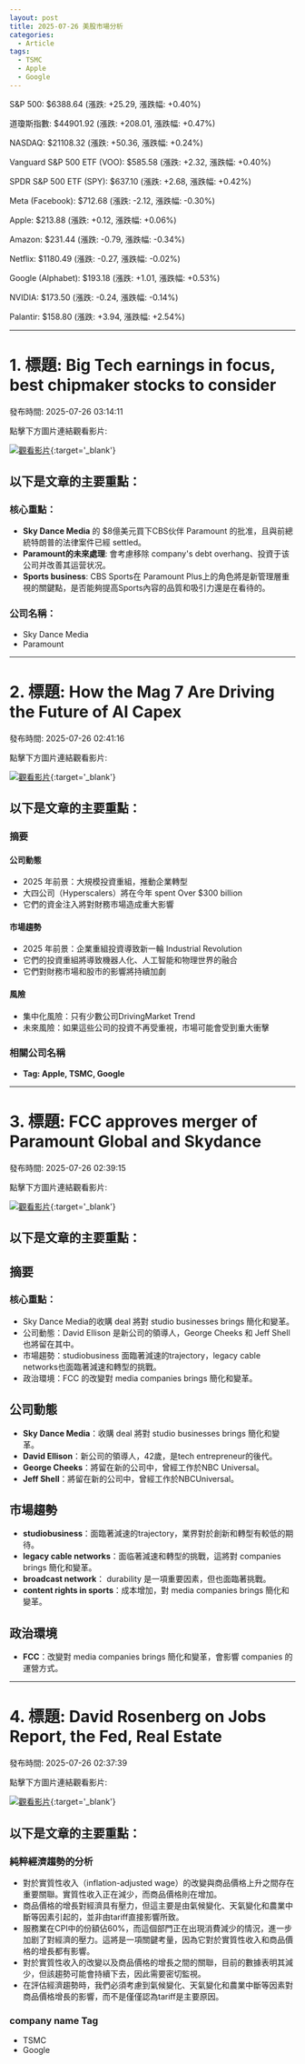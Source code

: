 ```yaml
---
layout: post
title: 2025-07-26 美股市場分析
categories:
  - Article
tags:
  - TSMC
  - Apple
  - Google
---
```



S&P 500: $6388.64 (漲跌: +25.29, 漲跌幅: +0.40%)


道瓊斯指數: $44901.92 (漲跌: +208.01, 漲跌幅: +0.47%)


NASDAQ: $21108.32 (漲跌: +50.36, 漲跌幅: +0.24%)


Vanguard S&P 500 ETF (VOO): $585.58 (漲跌: +2.32, 漲跌幅: +0.40%)


SPDR S&P 500 ETF (SPY): $637.10 (漲跌: +2.68, 漲跌幅: +0.42%)


Meta (Facebook): $712.68 (漲跌: -2.12, 漲跌幅: -0.30%)


Apple: $213.88 (漲跌: +0.12, 漲跌幅: +0.06%)


Amazon: $231.44 (漲跌: -0.79, 漲跌幅: -0.34%)


Netflix: $1180.49 (漲跌: -0.27, 漲跌幅: -0.02%)


Google (Alphabet): $193.18 (漲跌: +1.01, 漲跌幅: +0.53%)


NVIDIA: $173.50 (漲跌: -0.24, 漲跌幅: -0.14%)


Palantir: $158.80 (漲跌: +3.94, 漲跌幅: +2.54%)



---
# 1. 標題: Big Tech earnings in focus, best chipmaker stocks to consider
發布時間: 2025-07-26 03:14:11

點擊下方圖片連結觀看影片:

 [![觀看影片](https://i.ytimg.com/vi/it4rhAbe7iE/sddefault.jpg)](https://www.youtube.com/watch?v=it4rhAbe7iE){:target='_blank'}

## 以下是文章的主要重點：

### 核心重點：

* **Sky Dance Media** 的 $8億美元買下CBS伙伴 Paramount 的批准，且與前總統特朗普的法律案件已經 settled。
* **Paramount的未來處理**: 會考慮移除 company's debt overhang、投資于该公司并改善其运营状况。
* **Sports business**: CBS Sports在 Paramount Plus上的角色將是新管理層重視的關鍵點，是否能夠提高Sports內容的品質和吸引力還是在看待的。

### 公司名稱：

* Sky Dance Media
* Paramount

---
# 2. 標題: How the Mag 7 Are Driving the Future of AI Capex
發布時間: 2025-07-26 02:41:16

點擊下方圖片連結觀看影片:

 [![觀看影片](https://i.ytimg.com/vi/P78PTn6plok/sddefault.jpg)](https://www.youtube.com/watch?v=P78PTn6plok){:target='_blank'}

## 以下是文章的主要重點：

### **摘要**

#### **公司動態**

* 2025 年前景：大規模投資重組，推動企業轉型
* 大四公司（Hyperscalers）將在今年 spent Over $300 billion
* 它們的資金注入將對財務市場造成重大影響

#### **市場趨勢**

* 2025 年前景：企業重組投資導致新一輪 Industrial Revolution
* 它們的投資重組將導致機器人化、人工智能和物理世界的融合
* 它們對財務市場和股市的影響將持續加劇

#### **風險**

* 集中化風險：只有少數公司DrivingMarket Trend
* 未來風險：如果這些公司的投資不再受重視，市場可能會受到重大衝擊

### **相關公司名稱**

* **Tag: Apple, TSMC, Google**

---
# 3. 標題: FCC approves merger of Paramount Global and Skydance
發布時間: 2025-07-26 02:39:15

點擊下方圖片連結觀看影片:

 [![觀看影片](https://i.ytimg.com/vi/xN1O1NSkt3E/sddefault.jpg)](https://www.youtube.com/watch?v=xN1O1NSkt3E){:target='_blank'}

## 以下是文章的主要重點：

## 摘要
### 核心重點：
* Sky Dance Media的收購 deal 將對 studio businesses brings 簡化和變革。
* 公司動態：David Ellison 是新公司的領導人，George Cheeks 和 Jeff Shell 也將留在其中。
* 市場趨勢：studiobusiness 面臨著減速的trajectory，legacy cable networks也面臨著減速和轉型的挑戰。
* 政治環境：FCC 的改變對 media companies brings 簡化和變革。

## 公司動態

* **Sky Dance Media**：收購 deal 將對 studio businesses brings 簡化和變革。
* **David Ellison**：新公司的領導人，42歲，是tech entrepreneur的後代。
* **George Cheeks**：將留在新的公司中，曾經工作於NBC Universal。
* **Jeff Shell**：將留在新的公司中，曾經工作於NBCUniversal。

## 市場趨勢

* **studiobusiness**：面臨著減速的trajectory，業界對於創新和轉型有較低的期待。
* **legacy cable networks**：面临著減速和轉型的挑戰，這將對 companies brings 簡化和變革。
* **broadcast network**： durability 是一項重要因素，但也面臨著挑戰。
* **content rights in sports**：成本增加，對 media companies brings 簡化和變革。

## 政治環境

* **FCC**：改變對 media companies brings 簡化和變革，會影響 companies 的運營方式。

---
# 4. 標題: David Rosenberg on Jobs Report, the Fed, Real Estate
發布時間: 2025-07-26 02:37:39

點擊下方圖片連結觀看影片:

 [![觀看影片](https://i.ytimg.com/vi/z9_vZF5mkrU/sddefault.jpg)](https://www.youtube.com/watch?v=z9_vZF5mkrU){:target='_blank'}

## 以下是文章的主要重點：

### 純粹經濟趨勢的分析

*   對於實質性收入（inflation-adjusted wage）的改變與商品價格上升之間存在重要關聯。實質性收入正在減少，而商品價格則在增加。
*   商品價格的增長對經濟具有壓力，但這主要是由氣候變化、天氣變化和農業中斷等因素引起的，並非由tariff直接影響所致。
*   服務業在CPI中的份額佔60%，而這個部門正在出現消費減少的情況，進一步加剧了對經濟的壓力。這將是一項關鍵考量，因為它對於實質性收入和商品價格的增長都有影響。
*   對於實質性收入的改變以及商品價格的增長之間的關聯，目前的數據表明其減少，但該趨勢可能會持續下去，因此需要密切監視。
*   在評估經濟趨勢時，我們必須考慮到氣候變化、天氣變化和農業中斷等因素對商品價格增長的影響，而不是僅僅認為tariff是主要原因。

### company name Tag

*   TSMC
*   Google

